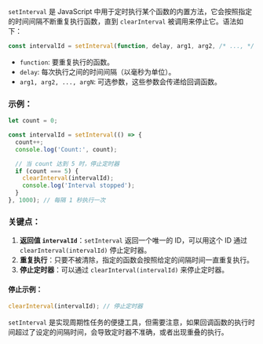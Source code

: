 `setInterval` 是 JavaScript 中用于定时执行某个函数的内置方法，它会按照指定的时间间隔不断重复执行函数，直到 `clearInterval` 被调用来停止它。语法如下：

```javascript
const intervalId = setInterval(function, delay, arg1, arg2, /* ..., */ argN);
```

- `function`: 要重复执行的函数。
- `delay`: 每次执行之间的时间间隔（以毫秒为单位）。
- `arg1, arg2, ..., argN`: 可选参数，这些参数会传递给回调函数。

### 示例：

```javascript
let count = 0;

const intervalId = setInterval(() => {
  count++;
  console.log('Count:', count);

  // 当 count 达到 5 时，停止定时器
  if (count === 5) {
    clearInterval(intervalId);
    console.log('Interval stopped');
  }
}, 1000); // 每隔 1 秒执行一次
```

### 关键点：
1. **返回值 `intervalId`**：`setInterval` 返回一个唯一的 ID，可以用这个 ID 通过 `clearInterval(intervalId)` 停止定时器。
2. **重复执行**：只要不被清除，指定的函数会按照给定的间隔时间一直重复执行。
3. **停止定时器**：可以通过 `clearInterval(intervalId)` 来停止定时器。

#### 停止示例：

```javascript
clearInterval(intervalId); // 停止定时器
```

`setInterval` 是实现周期性任务的便捷工具，但需要注意，如果回调函数的执行时间超过了设定的间隔时间，会导致定时器不准确，或者出现重叠的执行。